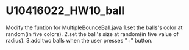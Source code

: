 # U10416022_HW10_ball
Modify the funtion for MultipleBounceBall.java
1.set the balls's color at random(in five colors).
2.set the ball's size at random(in five value of radius).
3.add two balls when the user presses "+" button.
